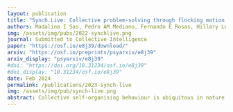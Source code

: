 ```yaml
---
layout: publication
title: "Synch.Live: Collective problem-solving through flocking motion induces higher connectedness to others"
authors: Madalina I Sas, Pedro AM Mediano, Fernando E Rosas, Hillary Leone, Andrei Sas, Christopher Lockwood, Henrik J Jensen and  Daniel Bor
img: /assets/img/pubs/2022-synchlive.png
journal: Submitted to Collective Intelligence
paper: "https://osf.io/e8j39/download/"
arxiv: "https://osf.io/preprints/psyarxiv/e8j39"
arxiv_display: "psyarxiv/e8j39"
#doi: "https://doi.org/10.31234/osf.io/e8j39"
#doi_display: "10.31234/osf.io/e8j39"
date: Feb 2024
permalink: /publications/2023-synch-live
img: /assets/img/pub/synch-live.png
abstract: Collective self-organising behaviour is ubiquitous in nature, whereby complex patterns emerge from the local interactions between individuals. Yet in humans, most group behaviour is often attributed to explicit central control or social norms, rather than to synergistic interplay between individuals. Here we introduce Synch.Live, a participatory behavioural science experiment for quantitatively studying collective motion in humans, framed as a game with an unspecified task and agroup feedback mechanism, that can be solved through cooperation by 10 participants moving together. More than half of the groups participating in the experiment succeeded in achieving flocking motion, and winning players showed higher connectedness to others compared to those who failed. Furthermore, individuals with an awareness of working strategies  were more likely to be part of winning groups, suggesting the importance of individual contributions to the collective task. This work demonstrates that solving an unspecified group challenge in response to group feedback is possible, and moreover, that flock-like collective movement has the potential to yield social benefits and well-being, suggesting new directions for exploring social aspects of consciousness and cognition.
---
```


<!--
The culmination of the Synch.Live project is finally here! What started with a [few evenings of hacking](/projects/synch-live), continued with a [massive performance and experiment](/synch-live-part-7) at one of the biggest science festivals in the UK, being presented in [concsciousness]() and [collective intelligence]() conferences, and finally a research publication available on [psyArXiv]().

The graph above shows the main results of our research in collective intelligence and collective experience using Synch.Live. We see a consistently increasing amount of informational synergy 
-->

